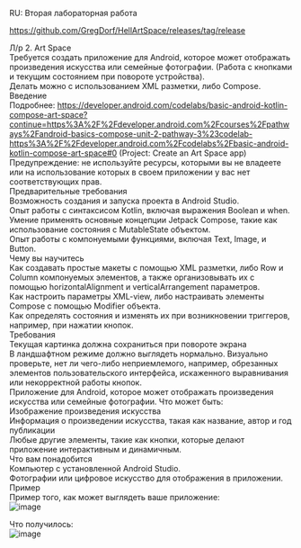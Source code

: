 RU: Вторая лабораторная работа  
  
https://github.com/GregDorf/HellArtSpace/releases/tag/release
  
Л/р 2. Art Space  
Требуется создать приложение для Android, которое может отображать произведения искусства или семейные фотографии. (Работа с кнопками и текущим состоянием при повороте устройства).  
Делать можно с использованием XML разметки, либо Compose.  
Введение  
Подробнее: https://developer.android.com/codelabs/basic-android-kotlin-compose-art-space?continue=https%3A%2F%2Fdeveloper.android.com%2Fcourses%2Fpathways%2Fandroid-basics-compose-unit-2-pathway-3%23codelab-https%3A%2F%2Fdeveloper.android.com%2Fcodelabs%2Fbasic-android-kotlin-compose-art-space#0 (Project: Create an Art Space app)  
Предупреждение: не используйте ресурсы, которыми вы не владеете или на использование которых в своем приложении у вас нет соответствующих прав.  
Предварительные требования  
Возможность создания и запуска проекта в Android Studio.  
Опыт работы с синтаксисом Kotlin, включая выражения Boolean и when.  
Умение применять основные концепции Jetpack Compose, такие как использование состояния с MutableState объектом.  
Опыт работы с компонуемыми функциями, включая Text, Image, и Button.  
Чему вы научитесь  
Как создавать простые макеты с помощью XML разметки, либо Row и Column компонуемых элементов, а также организовывать их с помощью horizontalAlignment и verticalArrangement параметров.  
Как настроить параметры XML-view, либо настраивать элементы Compose с помощью Modifier объекта.  
Как определять состояния и изменять их при возникновении триггеров, например, при нажатии кнопок.  
Требования  
Текущая картинка должна сохраниться при повороте экрана  
В ландшафтном режиме должно выглядеть нормально. Визуально проверьте, нет ли чего-либо неприемлемого, например, обрезанных элементов пользовательского интерфейса, искаженного выравнивания или некорректной работы кнопок.  
Приложение для Android, которое может отображать произведения искусства или семейные фотографии. Что может быть:  
Изображение произведения искусства  
Информация о произведении искусства, такая как название, автор и год публикации  
Любые другие элементы, такие как кнопки, которые делают приложение интерактивным и динамичным.  
Что вам понадобится  
Компьютер с установленной Android Studio.  
Фотографии или цифровое искусство для отображения в приложении.  
Пример  
Пример того, как может выглядеть ваше приложение:  
![image](https://github.com/user-attachments/assets/cab8ac20-9c8d-40f9-95ad-8762e56abad0)  
  
  
Что получилось:  
![image](https://github.com/user-attachments/assets/d70e80cf-e986-45cc-b3e6-de8502754e55)
